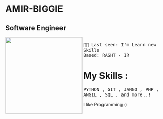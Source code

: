 # AMIR-BIGGIE
## Software Engineer <br>
<img align="left" width="240" src="https://media.tenor.com/IpAyHtYc--gAAAAi/charizard-flying.gif"> <samp> <br>
  👨‍💻 Last seen: I'm Learn new Skills<br>
      Based: RASHT - IR<br>
</samp>

# My Skills :
<samp>
 PYTHON ,
 GIT , 
 JANGO , 
 PHP , 
 ANGIL  , 
 SQL ,  
and more..!
</samp>
<br>

I like Programming :)



